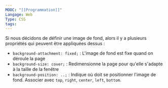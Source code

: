 ```yaml
---
MOOC: "[[Programmation]]"
Langage: Web
Type: CSS
tags:
---
```

Si nous décidons de définir une image de fond, alors il y a plusieurs propriétés qui peuvent être appliquées dessus :
- `background-attachment: fixed;` : L'image de fond est fixe quand on déroule la page
- `background-size: cover;` : Redimensionne la page pour qu'elle s'adapte à la taille de la fenêtre
- `background-position: ..;` : Indique où doit se positionner l'image de fond. Associer avec `top`, `right`,  `center`, `left`, `bottom`.